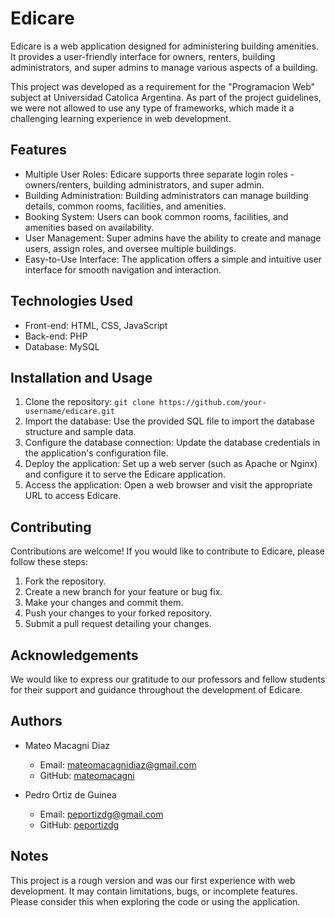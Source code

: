 # Edicare

Edicare is a web application designed for administering building amenities. It provides a user-friendly interface for owners, renters, building administrators, and super admins to manage various aspects of a building.

This project was developed as a requirement for the "Programacion Web" subject at Universidad Catolica Argentina. As part of the project guidelines, we were not allowed to use any type of frameworks, which made it a challenging learning experience in web development.

## Features

- Multiple User Roles: Edicare supports three separate login roles - owners/renters, building administrators, and super admin.
- Building Administration: Building administrators can manage building details, common rooms, facilities, and amenities.
- Booking System: Users can book common rooms, facilities, and amenities based on availability.
- User Management: Super admins have the ability to create and manage users, assign roles, and oversee multiple buildings.
- Easy-to-Use Interface: The application offers a simple and intuitive user interface for smooth navigation and interaction.

## Technologies Used

- Front-end: HTML, CSS, JavaScript
- Back-end: PHP
- Database: MySQL

## Installation and Usage

1. Clone the repository: `git clone https://github.com/your-username/edicare.git`
2. Import the database: Use the provided SQL file to import the database structure and sample data.
3. Configure the database connection: Update the database credentials in the application's configuration file.
4. Deploy the application: Set up a web server (such as Apache or Nginx) and configure it to serve the Edicare application.
5. Access the application: Open a web browser and visit the appropriate URL to access Edicare.

## Contributing

Contributions are welcome! If you would like to contribute to Edicare, please follow these steps:

1. Fork the repository.
2. Create a new branch for your feature or bug fix.
3. Make your changes and commit them.
4. Push your changes to your forked repository.
5. Submit a pull request detailing your changes.

## Acknowledgements

We would like to express our gratitude to our professors and fellow students for their support and guidance throughout the development of Edicare.

## Authors

- Mateo Macagni Diaz
  - Email: mateomacagnidiaz@gmail.com
  - GitHub: [mateomacagni](http://github.com/mateomacagni)

- Pedro Ortiz de Guinea
  - Email: peportizdg@gmail.com
  - GitHub: [peportizdg](http://github.com/peportizdg)

## Notes

This project is a rough version and was our first experience with web development. It may contain limitations, bugs, or incomplete features. Please consider this when exploring the code or using the application.
